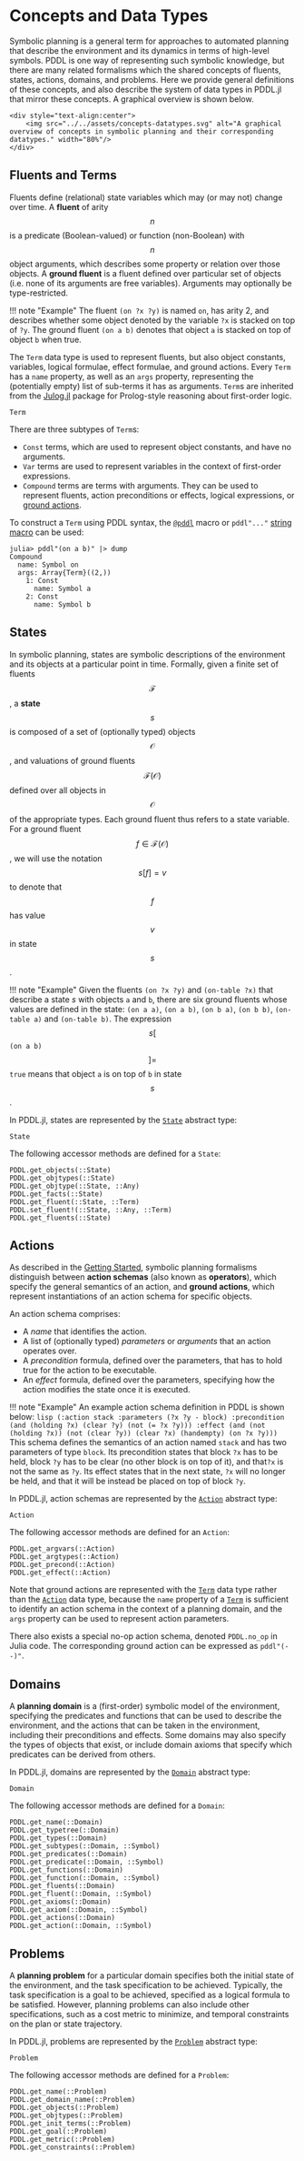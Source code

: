 # Concepts and Data Types

Symbolic planning is a general term for approaches to automated planning that describe the environment and its dynamics in terms of high-level symbols. PDDL is one way of representing such symbolic knowledge, but there are many related formalisms which the shared concepts of fluents, states, actions, domains, and problems. Here we provide general definitions of these concepts, and also describe the system of data types in PDDL.jl that mirror these concepts. A graphical overview is shown below.

```@raw html
<div style="text-align:center">
    <img src="../../assets/concepts-datatypes.svg" alt="A graphical overview of concepts in symbolic planning and their corresponding datatypes." width="80%"/>
</div>
```

## Fluents and Terms

Fluents define (relational) state variables which may (or may not) change over time. A **fluent** of arity $$n$$ is a predicate (Boolean-valued) or function (non-Boolean) with $$n$$ object arguments, which describes some property or relation over those objects. A **ground fluent** is a fluent defined over particular set of objects (i.e. none of its arguments are free variables). Arguments may optionally be type-restricted.

!!! note "Example"
    The fluent `(on ?x ?y)` is named `on`, has arity 2, and describes whether some object denoted by the variable `?x` is stacked on top of `?y`. The ground fluent `(on a b)` denotes that object `a` is stacked on top of object `b` when true.

The `Term` data type is used to represent fluents, but also object constants, variables, logical formulae, effect formulae, and ground actions. Every `Term` has a `name` property, as well as an `args` property, representing the (potentially empty) list of sub-terms it has as arguments. `Term`s are inherited from the [Julog.jl](https://github.com/ztangent/Julog.jl) package for Prolog-style reasoning about first-order logic.

```@docs
Term
```

There are three subtypes of `Term`s:
  - `Const` terms, which are used to represent object constants, and have no arguments.
  - `Var` terms are used to represent variables in the context of first-order expressions.
  - `Compound` terms are terms with arguments. They can be used to represent fluents, action preconditions or effects, logical expressions, or [ground actions](../tutorials/getting_started.md#Instantiating-Actions).

To construct a `Term` using PDDL syntax, the [`@pddl`](@ref) macro or `pddl"..."` [string macro](https://docs.julialang.org/en/v1/manual/metaprogramming/#meta-non-standard-string-literals) can be used:

```julia-repl
julia> pddl"(on a b)" |> dump
Compound
  name: Symbol on
  args: Array{Term}((2,))
    1: Const
      name: Symbol a
    2: Const
      name: Symbol b
```

## States

In symbolic planning, states are symbolic descriptions of the environment and its objects at a particular point in time. Formally, given a finite set of fluents $$\mathcal{F}$$, a **state** $$s$$ is composed of a set of (optionally typed) objects $$\mathcal{O}$$, and valuations of ground fluents $$\mathcal{F}(\mathcal{O})$$ defined over all objects in $$\mathcal{O}$$ of the appropriate types. Each ground fluent thus refers to a state variable. For a ground fluent $$f \in \mathcal{F}(\mathcal{O})$$, we will use the notation $$s[f] = v$$ to denote that $$f$$ has value $$v$$ in state $$s$$.

!!! note "Example"
    Given the fluents `(on ?x ?y)` and `(on-table ?x)` that describe a state $s$ with objects `a` and `b`, there are six ground fluents whose values are defined in the state:  `(on a a)`, `(on a b)`, `(on b a)`, `(on b b)`, `(on-table a)` and `(on-table b)`. The expression $$s[$$`(on a b)`$$] =$$ `true` means that object `a` is on top of `b` in state $$s$$.

In PDDL.jl, states are represented by the [`State`](@ref) abstract type:

```@docs
State
```

The following accessor methods are defined for a `State`:

```@docs
PDDL.get_objects(::State)
PDDL.get_objtypes(::State)
PDDL.get_objtype(::State, ::Any)
PDDL.get_facts(::State)
PDDL.get_fluent(::State, ::Term)
PDDL.set_fluent!(::State, ::Any, ::Term)
PDDL.get_fluents(::State)
```

## Actions

As described in the [Getting Started](../tutorials/getting_started.md#Instantiating-Actions), symbolic planning formalisms distinguish between **action schemas** (also known as **operators**), which specify the general semantics of an action, and **ground actions**,  which represent instantiations of an action schema for specific objects.

An action schema comprises:
- A *name* that identifies the action.
- A list of (optionally typed) *parameters* or *arguments* that an action operates over.
- A *precondition* formula, defined over the parameters, that has to hold true for the action to be executable.
- An *effect* formula, defined over the parameters, specifying how the action modifies the state once it is executed.

!!! note "Example"
    An example action schema definition in PDDL is shown below:
    ```lisp
    (:action stack
     :parameters (?x ?y - block)
     :precondition (and (holding ?x) (clear ?y) (not (= ?x ?y)))
     :effect (and (not (holding ?x)) (not (clear ?y)) (clear ?x) (handempty) (on ?x ?y)))
    ```
    This schema defines the semantics of an action named `stack` and has two parameters of type `block`. Its precondition states that block `?x` has to be held, block `?y` has to be clear (no other block is on top of it), and that`?x` is not the same as `?y`. Its effect states that in the next state, `?x` will no longer be held, and that it will be instead be placed on top of block `?y`.

In PDDL.jl, action schemas are represented by the [`Action`](@ref) abstract type:

```@docs
Action
```

The following accessor methods are defined for an `Action`:

```@docs
PDDL.get_argvars(::Action)
PDDL.get_argtypes(::Action)
PDDL.get_precond(::Action)
PDDL.get_effect(::Action)
```

Note that ground actions are represented with the [`Term`](@ref) data type rather than the [`Action`](@ref) data type, because the `name` property of a [`Term`](@ref) is sufficient to identify an action schema in the context of a planning domain, and the `args` property can be used to represent action parameters.

There also exists a special no-op action schema, denoted `PDDL.no_op` in Julia code. The corresponding ground action can be expressed as `pddl"(--)"`.

## Domains

A **planning domain** is a (first-order) symbolic model of the environment, specifying the predicates and functions that can be used to describe the environment, and the actions that can be taken in the environment, including their preconditions and effects. Some domains may also specify the types of objects that exist, or include domain axioms that specify which predicates can be derived from others.

In PDDL.jl, domains are represented by the [`Domain`](@ref) abstract type:

```@docs
Domain
```

The following accessor methods are defined for a `Domain`:

```@docs
PDDL.get_name(::Domain)
PDDL.get_typetree(::Domain)
PDDL.get_types(::Domain)
PDDL.get_subtypes(::Domain, ::Symbol)
PDDL.get_predicates(::Domain)
PDDL.get_predicate(::Domain, ::Symbol)
PDDL.get_functions(::Domain)
PDDL.get_function(::Domain, ::Symbol)
PDDL.get_fluents(::Domain)
PDDL.get_fluent(::Domain, ::Symbol)
PDDL.get_axioms(::Domain)
PDDL.get_axiom(::Domain, ::Symbol)
PDDL.get_actions(::Domain)
PDDL.get_action(::Domain, ::Symbol)
```

## Problems

A **planning problem** for a particular domain specifies both the
initial state of the environment, and the task specification to be achieved. Typically, the task specification is a goal to be achieved, specified as a logical formula to be satisfied. However, planning problems can also include other specifications, such as a cost metric to minimize, and temporal constraints on the plan or state trajectory.

In PDDL.jl, problems are represented by the [`Problem`](@ref) abstract type:

```@docs
Problem
```

The following accessor methods are defined for a `Problem`:

```@docs
PDDL.get_name(::Problem)
PDDL.get_domain_name(::Problem)
PDDL.get_objects(::Problem)
PDDL.get_objtypes(::Problem)
PDDL.get_init_terms(::Problem)
PDDL.get_goal(::Problem)
PDDL.get_metric(::Problem)
PDDL.get_constraints(::Problem)
```
